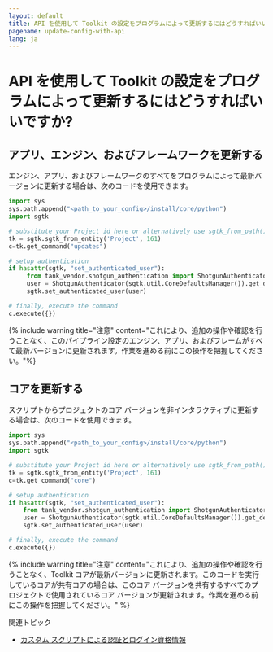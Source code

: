 ```yaml
---
layout: default
title: API を使用して Toolkit の設定をプログラムによって更新するにはどうすればいいですか?
pagename: update-config-with-api
lang: ja
---
```


# API を使用して Toolkit の設定をプログラムによって更新するにはどうすればいいですか?

## アプリ、エンジン、およびフレームワークを更新する
エンジン、アプリ、およびフレームワークのすべてをプログラムによって最新バージョンに更新する場合は、次のコードを使用できます。

```python
import sys
sys.path.append("<path_to_your_config>/install/core/python")
import sgtk

# substitute your Project id here or alternatively use sgtk_from_path()
tk = sgtk.sgtk_from_entity('Project', 161)
c=tk.get_command("updates")

# setup authentication
if hasattr(sgtk, "set_authenticated_user"):
     from tank_vendor.shotgun_authentication import ShotgunAuthenticator
     user = ShotgunAuthenticator(sgtk.util.CoreDefaultsManager()).get_default_user()
     sgtk.set_authenticated_user(user)

# finally, execute the command
c.execute({})
```

{% include warning title="注意" content="これにより、追加の操作や確認を行うことなく、このパイプライン設定のエンジン、アプリ、およびフレームがすべて最新バージョンに更新されます。作業を進める前にこの操作を把握してください。"%}

## コアを更新する

スクリプトからプロジェクトのコア バージョンを非インタラクティブに更新する場合は、次のコードを使用できます。

```python
import sys
sys.path.append("<path_to_your_config>/install/core/python")
import sgtk

# substitute your Project id here or alternatively use sgtk_from_path()
tk = sgtk.sgtk_from_entity('Project', 161)
c=tk.get_command("core")

# setup authentication
if hasattr(sgtk, "set_authenticated_user"):
    from tank_vendor.shotgun_authentication import ShotgunAuthenticator
    user = ShotgunAuthenticator(sgtk.util.CoreDefaultsManager()).get_default_user()
    sgtk.set_authenticated_user(user)

# finally, execute the command
c.execute({})
```

{% include warning title="注意" content="これにより、追加の操作や確認を行うことなく、Toolkit コアが最新バージョンに更新されます。このコードを実行しているコアが共有コアの場合は、このコア バージョンを共有するすべてのプロジェクトで使用されているコア バージョンが更新されます。作業を進める前にこの操作を把握してください。" %}

関連トピック

- [カスタム スクリプトによる認証とログイン資格情報](https://support.shotgunsoftware.com/hc/ja/articles/219040338)
